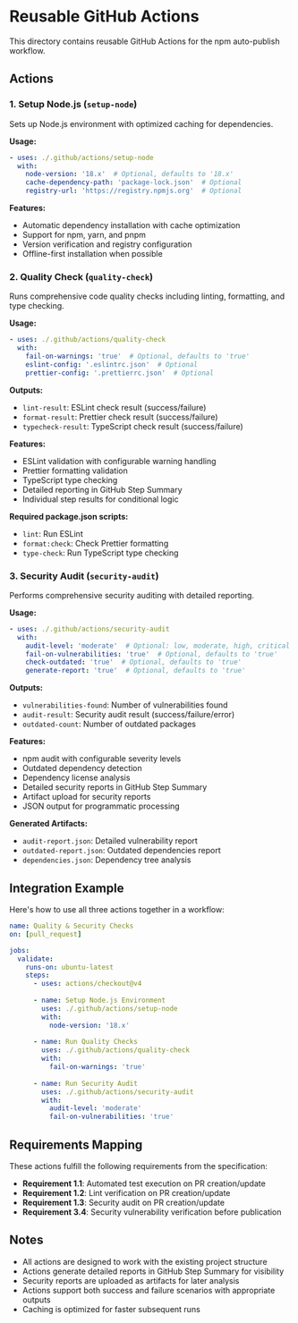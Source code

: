 # Reusable GitHub Actions

This directory contains reusable GitHub Actions for the npm auto-publish workflow.

## Actions

### 1. Setup Node.js (`setup-node`)

Sets up Node.js environment with optimized caching for dependencies.

**Usage:**
```yaml
- uses: ./.github/actions/setup-node
  with:
    node-version: '18.x'  # Optional, defaults to '18.x'
    cache-dependency-path: 'package-lock.json'  # Optional
    registry-url: 'https://registry.npmjs.org'  # Optional
```

**Features:**
- Automatic dependency installation with cache optimization
- Support for npm, yarn, and pnpm
- Version verification and registry configuration
- Offline-first installation when possible

### 2. Quality Check (`quality-check`)

Runs comprehensive code quality checks including linting, formatting, and type checking.

**Usage:**
```yaml
- uses: ./.github/actions/quality-check
  with:
    fail-on-warnings: 'true'  # Optional, defaults to 'true'
    eslint-config: '.eslintrc.json'  # Optional
    prettier-config: '.prettierrc.json'  # Optional
```

**Outputs:**
- `lint-result`: ESLint check result (success/failure)
- `format-result`: Prettier check result (success/failure)
- `typecheck-result`: TypeScript check result (success/failure)

**Features:**
- ESLint validation with configurable warning handling
- Prettier formatting validation
- TypeScript type checking
- Detailed reporting in GitHub Step Summary
- Individual step results for conditional logic

**Required package.json scripts:**
- `lint`: Run ESLint
- `format:check`: Check Prettier formatting
- `type-check`: Run TypeScript type checking

### 3. Security Audit (`security-audit`)

Performs comprehensive security auditing with detailed reporting.

**Usage:**
```yaml
- uses: ./.github/actions/security-audit
  with:
    audit-level: 'moderate'  # Optional: low, moderate, high, critical
    fail-on-vulnerabilities: 'true'  # Optional, defaults to 'true'
    check-outdated: 'true'  # Optional, defaults to 'true'
    generate-report: 'true'  # Optional, defaults to 'true'
```

**Outputs:**
- `vulnerabilities-found`: Number of vulnerabilities found
- `audit-result`: Security audit result (success/failure/error)
- `outdated-count`: Number of outdated packages

**Features:**
- npm audit with configurable severity levels
- Outdated dependency detection
- Dependency license analysis
- Detailed security reports in GitHub Step Summary
- Artifact upload for security reports
- JSON output for programmatic processing

**Generated Artifacts:**
- `audit-report.json`: Detailed vulnerability report
- `outdated-report.json`: Outdated dependencies report
- `dependencies.json`: Dependency tree analysis

## Integration Example

Here's how to use all three actions together in a workflow:

```yaml
name: Quality & Security Checks
on: [pull_request]

jobs:
  validate:
    runs-on: ubuntu-latest
    steps:
      - uses: actions/checkout@v4
      
      - name: Setup Node.js Environment
        uses: ./.github/actions/setup-node
        with:
          node-version: '18.x'
      
      - name: Run Quality Checks
        uses: ./.github/actions/quality-check
        with:
          fail-on-warnings: 'true'
      
      - name: Run Security Audit
        uses: ./.github/actions/security-audit
        with:
          audit-level: 'moderate'
          fail-on-vulnerabilities: 'true'
```

## Requirements Mapping

These actions fulfill the following requirements from the specification:

- **Requirement 1.1**: Automated test execution on PR creation/update
- **Requirement 1.2**: Lint verification on PR creation/update  
- **Requirement 1.3**: Security audit on PR creation/update
- **Requirement 3.4**: Security vulnerability verification before publication

## Notes

- All actions are designed to work with the existing project structure
- Actions generate detailed reports in GitHub Step Summary for visibility
- Security reports are uploaded as artifacts for later analysis
- Actions support both success and failure scenarios with appropriate outputs
- Caching is optimized for faster subsequent runs